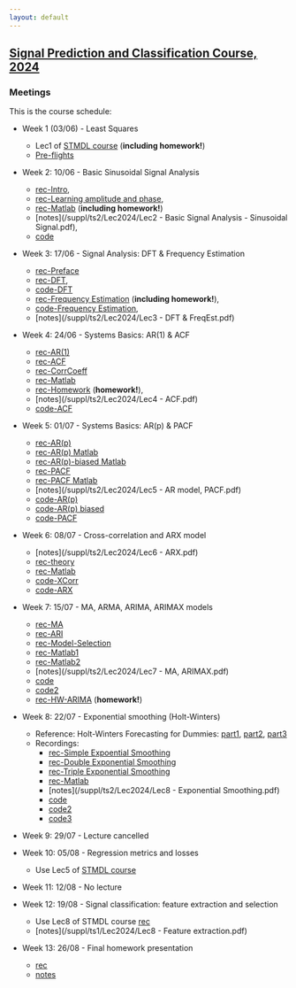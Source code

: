 ```yaml
---
layout: default
---
```


## [Signal Prediction and Classification Course, 2024](/suppl/ts2/ts2_main2024)

### Meetings
This is the course schedule:
* Week 1 (03/06) - Least Squares 
  * Lec1 of [STMDL course](/suppl/ts1/ts1_meetings2024) (**including homework!**)
  * [Pre-flights](https://sce-ac-il.zoom.us/rec/share/02zx5eDxIe8r_JFjowupqIXTGNE3CkqAJp9S6tfSLCPQ9soS3_jjWpK6uqPHe7xX.utzBveHIvn8dRUxw?startTime=1717433328000)

* Week 2: 10/06 - Basic Sinusoidal Signal Analysis
  * [rec-Intro](https://sce-ac-il.zoom.us/rec/share/wF6kKMRYDDmXoPCGMOUm4eWPEGeH-D7zxAzSK1QE8DZng-IDlE7xuI0ajiWaJRvj.L9fJgxvCrA0vOb09?startTime=1717601699000), 
  * [rec-Learning amplitude and phase](https://sce-ac-il.zoom.us/rec/share/wF6kKMRYDDmXoPCGMOUm4eWPEGeH-D7zxAzSK1QE8DZng-IDlE7xuI0ajiWaJRvj.L9fJgxvCrA0vOb09?startTime=1717602531000), 
  * [rec-Matlab](https://sce-ac-il.zoom.us/rec/share/wF6kKMRYDDmXoPCGMOUm4eWPEGeH-D7zxAzSK1QE8DZng-IDlE7xuI0ajiWaJRvj.L9fJgxvCrA0vOb09?startTime=1717603249000) (**including homework!**)
  * [notes](/suppl/ts2/Lec2024/Lec2 - Basic Signal Analysis - Sinusoidal Signal.pdf), 
  * [code](/suppl/ts2/Lec2024/ls_regression_amp_phase.m)

* Week 3: 17/06 - Signal Analysis: DFT & Frequency Estimation
  * [rec-Preface](https://sce-ac-il.zoom.us/rec/share/s1nM9MBkH4IjiCvJe9goxC_9F7-KMe-DLt2YqPkbQEjyiLOWQXU_JFdVmrm9WmWH.dMn3pE_Idj6i-Dz3?startTime=1717673674000)
  * [rec-DFT](https://sce-ac-il.zoom.us/rec/share/s1nM9MBkH4IjiCvJe9goxC_9F7-KMe-DLt2YqPkbQEjyiLOWQXU_JFdVmrm9WmWH.dMn3pE_Idj6i-Dz3?startTime=1717673989000), 
  * [code-DFT](/suppl/ts2/Lec2024/ls_regression_fft.m)
  * [rec-Frequency Estimation](https://sce-ac-il.zoom.us/rec/share/s1nM9MBkH4IjiCvJe9goxC_9F7-KMe-DLt2YqPkbQEjyiLOWQXU_JFdVmrm9WmWH.dMn3pE_Idj6i-Dz3?startTime=1717675226000) (**including homework!**), 
  * [code-Frequency Estimation](/suppl/ts2/Lec2024/ls_regression_freq.m),
  * [notes](/suppl/ts2/Lec2024/Lec3 - DFT & FreqEst.pdf)

* Week 4: 24/06 - Systems Basics: AR(1) & ACF
  * [rec-AR(1)](https://sce-ac-il.zoom.us/rec/share/UB5rGxC89GMsKvv3K3b9jBGzaEJ8Y8a4O57k9EzcWi1EuKDr3pMfLrEJRc7RT8f_.ihAPiZvvBsCNFoa3?startTime=1718282564000)
  * [rec-ACF](https://sce-ac-il.zoom.us/rec/share/UB5rGxC89GMsKvv3K3b9jBGzaEJ8Y8a4O57k9EzcWi1EuKDr3pMfLrEJRc7RT8f_.ihAPiZvvBsCNFoa3?startTime=1718282915000)
  * [rec-CorrCoeff](https://sce-ac-il.zoom.us/rec/share/UB5rGxC89GMsKvv3K3b9jBGzaEJ8Y8a4O57k9EzcWi1EuKDr3pMfLrEJRc7RT8f_.ihAPiZvvBsCNFoa3?startTime=1718283625000)
  * [rec-Matlab](https://sce-ac-il.zoom.us/rec/share/UB5rGxC89GMsKvv3K3b9jBGzaEJ8Y8a4O57k9EzcWi1EuKDr3pMfLrEJRc7RT8f_.ihAPiZvvBsCNFoa3?startTime=1718284610000)
  * [rec-Homework](https://sce-ac-il.zoom.us/rec/share/UB5rGxC89GMsKvv3K3b9jBGzaEJ8Y8a4O57k9EzcWi1EuKDr3pMfLrEJRc7RT8f_.ihAPiZvvBsCNFoa3?startTime=1718285604000) (**homework!**),
  * [notes](/suppl/ts2/Lec2024/Lec4 - ACF.pdf)
  * [code-ACF](/suppl/ts2/Lec2024/acf_demo.m)

* Week 5: 01/07 - Systems Basics: AR(p) & PACF
    * [rec-AR(p)](https://sce-ac-il.zoom.us/rec/share/Y7hqL6zwaK8DheOY62YKgRHUJI5UHOecpETf80pUJw2IidI89wqpIoePWzNmBSC0.jp_Jxubqt-BJjPIb?startTime=1719144316000)
    * [rec-AR(p) Matlab](https://sce-ac-il.zoom.us/rec/share/Y7hqL6zwaK8DheOY62YKgRHUJI5UHOecpETf80pUJw2IidI89wqpIoePWzNmBSC0.jp_Jxubqt-BJjPIb?startTime=1719145400000)
    * [rec-AR(p)-biased Matlab](https://sce-ac-il.zoom.us/rec/share/QQT-91eER090n2dHYzHc31g1pucxkZpsdJrCaKjSgNRbaVdwt-fdp8-SOH5F31So.Wt_hOpNPJREFIWsp?startTime=1719147836000)
    * [rec-PACF](https://sce-ac-il.zoom.us/rec/share/Y7hqL6zwaK8DheOY62YKgRHUJI5UHOecpETf80pUJw2IidI89wqpIoePWzNmBSC0.jp_Jxubqt-BJjPIb?startTime=1719146169000)
    * [rec-PACF Matlab](https://sce-ac-il.zoom.us/rec/share/QQT-91eER090n2dHYzHc31g1pucxkZpsdJrCaKjSgNRbaVdwt-fdp8-SOH5F31So.Wt_hOpNPJREFIWsp?startTime=1719148114000)
    * [notes](/suppl/ts2/Lec2024/Lec5 - AR model, PACF.pdf)
    * [code-AR(p)](/suppl/ts2/Lec2024/ar_model_example.m)
    * [code-AR(p) biased](/suppl/ts2/Lec2024/ar_model_biased.m)
    * [code-PACF](/suppl/ts2/Lec2024/pacf_example.m)

* Week 6: 08/07 - Cross-correlation and ARX model
  * [notes](/suppl/ts2/Lec2024/Lec6 - ARX.pdf)
  * [rec-theory](https://sce-ac-il.zoom.us/rec/share/6NXqnkT-SIT8jq1qAAfRJ06OcX3Dc-OHnZR0MLem5fgJVrRVSAtsf-6XnhBI9fPR.-g2hvyuoVmzV5LSj?startTime=1723012935000)
  * [rec-Matlab](https://sce-ac-il.zoom.us/rec/share/6NXqnkT-SIT8jq1qAAfRJ06OcX3Dc-OHnZR0MLem5fgJVrRVSAtsf-6XnhBI9fPR.-g2hvyuoVmzV5LSj?startTime=1723014506000)
  * [code-XCorr](/suppl/ts2/Lec2024/xcorr_coeff.m)
  * [code-ARX](/suppl/ts2/Lec2024/arx_example.m)

* Week 7: 15/07 - MA, ARMA, ARIMA, ARIMAX models
  * [rec-MA](https://sce-ac-il.zoom.us/rec/share/ILnUTqEktSlF47T1LyquifuarkDWRgqjLkBgKldfmkaVdDw1WUYj7q7C1D3FGKNO.9VPovt8klOvOXI_d?startTime=1723467025000)
  * [rec-ARI](https://sce-ac-il.zoom.us/rec/share/ILnUTqEktSlF47T1LyquifuarkDWRgqjLkBgKldfmkaVdDw1WUYj7q7C1D3FGKNO.9VPovt8klOvOXI_d?startTime=1723468155000)
  * [rec-Model-Selection](https://sce-ac-il.zoom.us/rec/share/GBVpkfvVV08If5pXndOuhgEngqgp6nc16tfUXxzTPgYZRACvdkneFJ10I2DfIoid.r4BvYNz70x1A-Ikf?startTime=1723469129000)
  * [rec-Matlab1](https://sce-ac-il.zoom.us/rec/share/GBVpkfvVV08If5pXndOuhgEngqgp6nc16tfUXxzTPgYZRACvdkneFJ10I2DfIoid.r4BvYNz70x1A-Ikf?startTime=1723469553000)
  * [rec-Matlab2](https://sce-ac-il.zoom.us/rec/share/GBVpkfvVV08If5pXndOuhgEngqgp6nc16tfUXxzTPgYZRACvdkneFJ10I2DfIoid.r4BvYNz70x1A-Ikf?startTime=1723469831000)
  * [notes](/suppl/ts2/Lec2024/Lec7 - MA, ARIMAX.pdf)
  * [code](/suppl/ts2/Lec2024/ma_example.m)
  * [code2](/suppl/ts2/Lec2024/test1.mlx)
  * [rec-HW-ARIMA](https://sce-ac-il.zoom.us/rec/share/uYl8E5YWOHQwVvivszyR6UDy7noeWB-IsnFkKY5yF_Po1H6_-EoDwVfJC3_4vsKZ.OLDlCvRO2T9eK3nw?startTime=1723714328000) (**homework!**)

* Week 8: 22/07 - Exponential smoothing (Holt-Winters)
  * Reference: Holt-Winters Forecasting for Dummies: [part1](https://grisha.org/blog/2016/01/29/triple-exponential-smoothing-forecasting/), [part2](https://grisha.org/blog/2016/02/16/triple-exponential-smoothing-forecasting-part-ii/), [part3](https://grisha.org/blog/2016/02/17/triple-exponential-smoothing-forecasting-part-iii/)
  * Recordings:
    * [rec-Simple Expoential Smoothing](https://sce-ac-il.zoom.us/rec/share/uYl8E5YWOHQwVvivszyR6UDy7noeWB-IsnFkKY5yF_Po1H6_-EoDwVfJC3_4vsKZ.OLDlCvRO2T9eK3nw?startTime=1723700804000)
    * [rec-Double Exponential Smoothing](https://sce-ac-il.zoom.us/rec/share/uYl8E5YWOHQwVvivszyR6UDy7noeWB-IsnFkKY5yF_Po1H6_-EoDwVfJC3_4vsKZ.OLDlCvRO2T9eK3nw?startTime=1723710601000)
    * [rec-Triple Exponential Smoothing](https://sce-ac-il.zoom.us/rec/share/uYl8E5YWOHQwVvivszyR6UDy7noeWB-IsnFkKY5yF_Po1H6_-EoDwVfJC3_4vsKZ.OLDlCvRO2T9eK3nw?startTime=1723711205000)
    * [rec-Matlab](https://sce-ac-il.zoom.us/rec/share/uYl8E5YWOHQwVvivszyR6UDy7noeWB-IsnFkKY5yF_Po1H6_-EoDwVfJC3_4vsKZ.OLDlCvRO2T9eK3nw?startTime=1723712044000)
    * [notes](/suppl/ts2/Lec2024/Lec8 - Exponential Smoothing.pdf)
    * [code](/suppl/ts2/Lec2024/exp_smoothing1_example.m)
    * [code2](/suppl/ts2/Lec2024/exp_smoothing2_example.m)
    * [code3](/suppl/ts2/Lec2024/seasonality_analysis.zip)

* Week 9: 29/07 - Lecture cancelled

* Week 10: 05/08 - Regression metrics and losses
  * Use Lec5 of [STMDL course](/suppl/ts1/ts1_meetings2024)

* Week 11: 12/08 - No lecture

* Week 12: 19/08 - Signal classification: feature extraction and selection
  * Use Lec8 of STMDL course [rec](https://sce-ac-il.zoom.us/rec/share/NFe9Y6QDzDeSB3VV48GW-XI2Mflg5XT7pfsm5bEOXT3nx1eoJ4gcFr3kklma0qvb.NNfud5urgEsVXLdl?startTime=1721654006000)
  * [notes](/suppl/ts1/Lec2024/Lec8 - Feature extraction.pdf)

* Week 13: 26/08 - Final homework presentation
  * [rec](https://sce-ac-il.zoom.us/rec/share/uYl8E5YWOHQwVvivszyR6UDy7noeWB-IsnFkKY5yF_Po1H6_-EoDwVfJC3_4vsKZ.OLDlCvRO2T9eK3nw?startTime=1723715346000)
  * [notes](/suppl/ts2/Lec2024/pred.pdf)